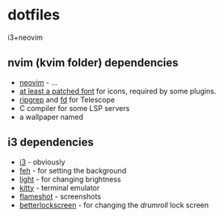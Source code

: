 # dotfiles

i3+neovim

## nvim (kvim folder) dependencies

- [neovim](https://neovim.io/) - ...
- [at least a patched font](https://www.nerdfonts.com) for icons, required by some plugins.
- [ripgrep](https://github.com/BurntSushi/ripgrep) and [fd](https://github.com/sharkdp/fd) for Telescope
- C compiler for some LSP servers
- a wallpaper named

## i3 dependencies

- [i3](https://i3wm.org/) - obviously
- [feh](https://github.com/derf/feh) - for setting the background
- [light](https://github.com/haikarainen/light) - for changing brightness
- [kitty](https://github.com/haikarainen/light) - terminal emulator
- [flameshot](https://flameshot.org/) - screenshots
- [betterlockscreen](https://github.com/betterlockscreen/betterlockscreen) - for changing the _*drumroll*_ lock screen
